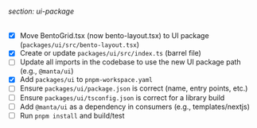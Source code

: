 ###### section: ui-package

- [x] Move BentoGrid.tsx (now bento-layout.tsx) to UI package (`packages/ui/src/bento-layout.tsx`)
- [x] Create or update `packages/ui/src/index.ts` (barrel file)
- [ ] Update all imports in the codebase to use the new UI package path (e.g., `@manta/ui`)
- [x] Add `packages/ui` to `pnpm-workspace.yaml`
- [ ] Ensure `packages/ui/package.json` is correct (name, entry points, etc.)
- [ ] Ensure `packages/ui/tsconfig.json` is correct for a library build
- [ ] Add `@manta/ui` as a dependency in consumers (e.g., templates/nextjs)
- [ ] Run `pnpm install` and build/test
